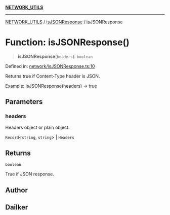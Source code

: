 [**NETWORK_UTILS**](../../README.md)

***

[NETWORK_UTILS](../../README.md) / [isJSONResponse](../README.md) / isJSONResponse

# Function: isJSONResponse()

> **isJSONResponse**(`headers`): `boolean`

Defined in: [network/isJSONResponse.ts:10](https://github.com/dailker/everyutil-js/blob/7799f3f003cb23f425be3f1c83c38483e2648188/src/network/isJSONResponse.ts#L10)

Returns true if Content-Type header is JSON.

Example: isJSONResponse(headers) → true

## Parameters

### headers

Headers object or plain object.

`Record`\<`string`, `string`\> | `Headers`

## Returns

`boolean`

True if JSON response.

## Author

## Dailker
